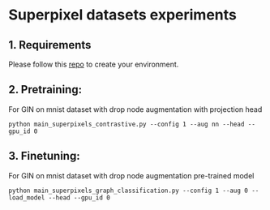 # Superpixel datasets experiments
## 1. Requirements
Please follow this [repo](https://github.com/graphdeeplearning/benchmarking-gnns) to create your environment.

## 2. Pretraining:
For GIN on mnist dataset with drop node augmentation with projection head

`python main_superpixels_contrastive.py --config 1 --aug nn --head --gpu_id 0`
## 3. Finetuning:
For GIN on mnist dataset with drop node augmentation pre-trained model 

`python main_superpixels_graph_classification.py --config 1 --aug 0 --load_model --head --gpu_id 0`
